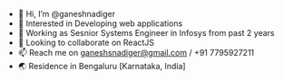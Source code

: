 - 👋 Hi, I’m @ganeshnadiger
- 👀 Interested in Developing web applications
- 🌱 Working as Sesnior Systems Engineer in Infosys from past 2 years
- 💞️ Looking to collaborate on ReactJS
- 📫 Reach me on ganeshsnadiger@gmail.com / +91 7795927211 
- 🌏 Residence in Bengaluru [Karnataka, India]

<!---
ganeshnadiger/ganeshnadiger is a ✨ special ✨ repository because its `README.md` (this file) appears on your GitHub profile.
You can click the Preview link to take a look at your changes.
--->
